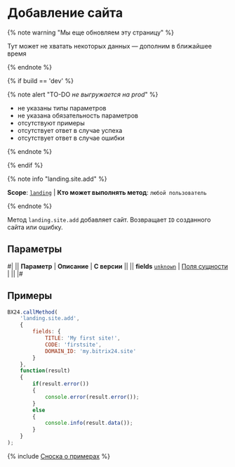 # Добавление сайта

{% note warning "Мы еще обновляем эту страницу" %}

Тут может не хватать некоторых данных — дополним в ближайшее время

{% endnote %}

{% if build == 'dev' %}

{% note alert "TO-DO _не выгружается на prod_" %}

- не указаны типы параметров
- не указана обязательность параметров
- отсутствуют примеры
- отсутствует ответ в случае успеха
- отсутствует ответ в случае ошибки

{% endnote %}

{% endif %}

{% note info "landing.site.add" %}

**Scope**: [`landing`](../../scopes/permissions.md) | **Кто может выполнять метод**: `любой пользователь`

{% endnote %}

Метод `landing.site.add` добавляет сайт. Возвращает `ID` созданного сайта или ошибку.

## Параметры

#|
|| **Параметр** | **Описание** | **С версии** ||
|| **fields**
[`unknown`](../../data-types.md) | [Поля сущности](./base-fields.md) | ||
|#

## Примеры

```js
BX24.callMethod(
    'landing.site.add',
    {
        fields: {
            TITLE: 'My first site!',
            CODE: 'firstsite',
            DOMAIN_ID: 'my.bitrix24.site'
        }
    },
    function(result)
    {
        if(result.error())
        {
            console.error(result.error());
        }
        else
        {
            console.info(result.data());
        }
    }
);
```

{% include [Сноска о примерах](../../../_includes/examples.md) %}
